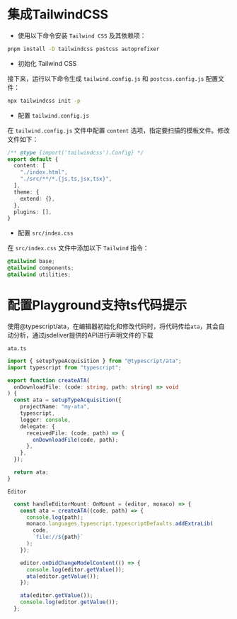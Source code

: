 # 集成TailwindCSS

- 使用以下命令安装 `Tailwind CSS` 及其依赖项：

```bash
pnpm install -D tailwindcss postcss autoprefixer
```

- 初始化 Tailwind CSS

接下来，运行以下命令生成 `tailwind.config.js` 和 `postcss.config.js` 配置文件：

```bash
npx tailwindcss init -p
```

- 配置 `tailwind.config.js`

在 `tailwind.config.js` 文件中配置 `content` 选项，指定要扫描的模板文件。修改文件如下：

```ts
/** @type {import('tailwindcss').Config} */
export default {
  content: [
    "./index.html",
    "./src/**/*.{js,ts,jsx,tsx}",
  ],
  theme: {
    extend: {},
  },
  plugins: [],
}
```

- 配置 `src/index.css`

在 `src/index.css` 文件中添加以下 `Tailwind` 指令：

```css
@tailwind base;
@tailwind components;
@tailwind utilities;
```

# 配置Playground支持ts代码提示

使用@typescript/ata，在编辑器初始化和修改代码时，将代码传给`ata`，其会自动分析，通过jsdeliver提供的API进行声明文件的下载

`ata.ts`

```ts
import { setupTypeAcquisition } from "@typescript/ata";
import typescript from "typescript";

export function createATA(
  onDownloadFile: (code: string, path: string) => void
) {
  const ata = setupTypeAcquisition({
    projectName: "my-ata",
    typescript,
    logger: console,
    delegate: {
      receivedFile: (code, path) => {
        onDownloadFile(code, path);
      },
    },
  });

  return ata;
}
```

`Editor`

```ts
  const handleEditorMount: OnMount = (editor, monaco) => {
    const ata = createATA((code, path) => {
      console.log(path);
      monaco.languages.typescript.typescriptDefaults.addExtraLib(
        code,
        `file://${path}`
      );
    });

    editor.onDidChangeModelContent(() => {
      console.log(editor.getValue());
      ata(editor.getValue());
    });

    ata(editor.getValue());
    console.log(editor.getValue());
  };
```

